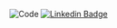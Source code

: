 ![Code](https://github.com/user-attachments/assets/ae4801f8-dec9-410b-987e-28619522995e)
[![Linkedin Badge](https://img.shields.io/badge/-LinkedIn-blue?style=flat-square&logo=Linkedin&logoColor=white&link=https://www.linkedin.com/in/natan-sousa-248a152aa)](https://www.linkedin.com/in/natan-sousa-248a152aa)
